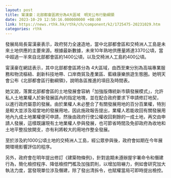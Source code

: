```yaml
---
layout: post
title: 甯漢豪：北部都會區將分為4大區域　明天公布行動綱領
date: 2023-10-29 12:50:16.000000000 +08:00
link: https://news.rthk.hk/rthk/ch/component/k2/1725475-20231029.htm
categories: rthk
---
```


發展局局長甯漢豪表示，政府努力全速造地，當中北部都會區和交椅洲人工島是未來土地供應的主要來源。根據最新數據，未來10年熟地供應量將達3370公頃，當中超過一半來自北部都會區約1400公頃，以及交椅洲人工島約400公頃。

甯漢豪在網誌表示，其中北部都會區將分為 4大區域，由西至東分別為高端專業服務和物流樞紐、創新科技地帶、口岸商貿及產業區、藍綠康樂旅遊生態圈。她明天會公布《北部都會區行動綱領》，說明各區推進的項目及時間表。

她又說，落實北部都會區的土地發展會容納「加強版傳統新市鎮發展模式」，允許私人土地業權人於新發展區內的指定地塊，並在配合政府要求下申請修訂地契， 以進行政府屬意的發展。由於業權人未必整合了有關發展用地的百分百業權，特別是較大並涉及祖堂地的發展用地，因此施政報告提出，業權人若能收回有關發展用地內九成土地業權便可申請，然後由政府行使公權收回剩餘的一成土地，再交由申請人發展，這樣既讓現有土地業權人參與發展，也可節省時間及免卻政府為收地和土地平整投放開支，亦有利將較大的用地作整全發展。

至於涉及約1000公頃土地的交椅洲人工島，經公眾參與後，政府會如期在今年展開環境影響評估的程序。

另外，政府會在明年提出修訂《建築物條例》，針對逾期未遵辦屋宇署命令和僭建行為，簡化檢控程序、降低檢控門檻及加強罰則，以增加阻嚇力，例如會研究加大執法力度，當發現單位涉及僭建，除了發出清拆令，也賦權當局可即時提出檢控。
